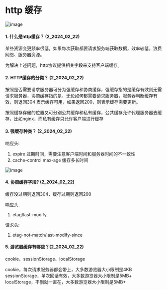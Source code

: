 # http 缓存


![image](https://github.com/Luozujian/architect/assets/27532970/16a70757-fd22-43af-b116-5e833c5e53da)



#### 1. 什么是http缓存？ (2_2024_02_22)
某些资源变更频率很低，如果每次获取都要请求服务端获取数据，效率较低，浪费网络、服务器资源。

为解决上述问题，http协议提供相关字段来支持客户端缓存。


#### 2. HTTP缓存的分类？  (2_2024_02_22)
按照是否需要请求服务器可分为强缓存和协商缓存，强缓存指的是缓存有效则无需请求服务器，协商缓存指的是，无论如何都需要请求服务器，服务器判断缓存有效，则返回304
表示缓存可用，如果返回200，则表示缓存需要更新。

按照缓存存储的位置又可分别公共缓存和私有缓存，公共缓存允许代理服务器去缓存，比如nginx，而私有缓存只允许客户端进行缓存


#### 3. 强缓存种类？  (2_2024_02_22)
响应头: 
1. expire 过期时间，需要注意客户端时间和服务器时间的不一致性
2. cache-control max-age 缓存多长时间


![image](https://github.com/Luozujian/architect/assets/27532970/68a5d323-731f-4393-912e-f0ffda37512f)



#### 4. 协商缓存字段? (2_2024_02_22)
缓存没过期则返回304，缓存过期则返回200

响应头
1. etag/last-modify

请求头:
1. etag-not-match/last-modify-since



#### 5. 游览器缓存有哪些？(2_2024_02_22)
cookie、sessionStorage、localStorage

cookie，每次请求服务器都会带上，大多数游览器大小限制是4KB
sessionStorage，单次回话有效，大多数游览器大小限制是5MB+
localStorage，不删就一直在，大多数游览器大小限制是5MB+






